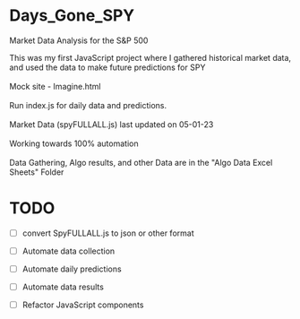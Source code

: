 # Days_Gone_SPY
Market Data Analysis for the S&amp;P 500 

This was my first JavaScript project where I gathered historical market data, and used the data to make future predictions for SPY<br>
<br>
Mock site - Imagine.html<br>
<br>
Run index.js for daily data and predictions.<br>
<br>
Market Data (spyFULLALL.js) last updated on 05-01-23<br>
<br>
Working towards 100% automation<br>
<br>
Data Gathering, Algo results, and other Data are in the "Algo Data Excel Sheets" Folder

# TODO

- [ ] convert SpyFULLALL.js to json or other format
- [ ] Automate data collection
- [ ] Automate daily predictions
- [ ] Automate data results
- [ ] Refactor JavaScript components

